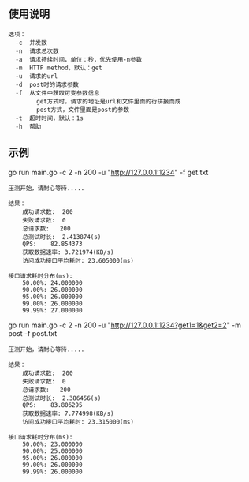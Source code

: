 ## 使用说明
```
选项：
  -c  并发数
  -n  请求总次数
  -a  请求持续时间，单位：秒，优先使用-n参数
  -m  HTTP method，默认：get
  -u  请求的url
  -d  post时的请求参数
  -f  从文件中获取可变参数信息
        get方式时，请求的地址是url和文件里面的行拼接而成
        post方式，文件里面是post的参数
  -t  超时时间，默认：1s
  -h  帮助
```

## 示例
go run main.go -c 2 -n 200 -u "http://127.0.0.1:1234" -f get.txt
```
压测开始，请耐心等待.....

结果：
	成功请求数:	200
	失败请求数:	0
	总请求数:	200
	总测试时长:	2.413874(s)
	QPS:	82.854373
	获取数据速率:	3.721974(KB/s)
	访问成功接口平均耗时:	23.605000(ms)

接口请求耗时分布(ms):
	50.00%:	24.000000
	90.00%:	26.000000
	95.00%:	26.000000
	99.00%:	26.000000
	99.99%:	27.000000
```
go run main.go -c 2 -n 200 -u "http://127.0.0.1:1234?get1=1&get2=2" -m post -f post.txt
```
压测开始，请耐心等待.....

结果：
	成功请求数:	200
	失败请求数:	0
	总请求数:	200
	总测试时长:	2.386456(s)
	QPS:	83.806295
	获取数据速率:	7.774998(KB/s)
	访问成功接口平均耗时:	23.315000(ms)

接口请求耗时分布(ms):
	50.00%:	23.000000
	90.00%:	25.000000
	95.00%:	26.000000
	99.00%:	26.000000
	99.99%:	26.000000
```

